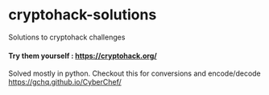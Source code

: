 # cryptohack-solutions
Solutions to cryptohack challenges
####  Try them yourself : https://cryptohack.org/

Solved mostly in python.
Checkout this for conversions and encode/decode https://gchq.github.io/CyberChef/